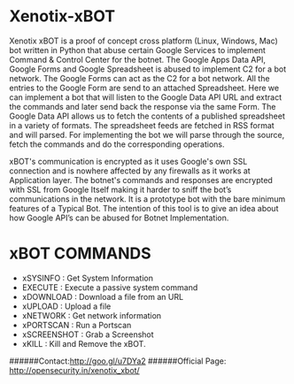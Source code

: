 Xenotix-xBOT
============
Xenotix  xBOT  is  a  proof of concept  cross  platform  (Linux,  Windows,  Mac)  bot  written  in  Python  that 
abuse  certain  Google  Services  to  implement  Command  &  Control  Center  for  the  botnet.  The 
Google Apps Data API, Google Forms and  Google Spreadsheet is abused to implement C2 for a 
bot network. The Google Forms can act as the C2 for a bot network. All the entries to the Google 
Form are send to an attached Spreadsheet.  Here we can implement a  bot that will listen to the 
Google Data API URL and extract the commands and later send back the response via the same 
Form. The Google Data API allows  us to fetch the contents  of a published spreadsheet in a variety 
of formats.  The  spreadsheet feeds  are fetched in RSS format  and will parsed.  For implementing 
the  bot  we  will  parse  through  the  source,  fetch  the  commands  and  do  the  corresponding 
operations.

xBOT's communication is encrypted as it uses Google's own SSL connection and is nowhere 
affected by any firewalls as it works at Application layer. The botnet's commands and 
responses are encrypted with SSL from Google Itself making it harder to sniff the bot’s 
communications in the network. It is a prototype bot with the bare minimum features of a Typical 
Bot. The intention of this tool is to give an idea about how Google API’s can be abused for 
Botnet Implementation.


xBOT COMMANDS
============
* xSYSINFO : Get System Information
* EXECUTE <command> : Execute a passive system command
* xDOWNLOAD <url> : Download a file from an URL
* xUPLOAD <filepath> : Upload a file
* xNETWORK : Get network information
* xPORTSCAN <ip> : Run a Portscan
* xSCREENSHOT : Grab a Screenshot
* xKILL : Kill and Remove the xBOT.


######Contact:http://goo.gl/u7DYa2
######Official Page: http://opensecurity.in/xenotix_xbot/
